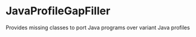 JavaProfileGapFiller
====================

Provides missing classes to port Java programs over variant Java profiles